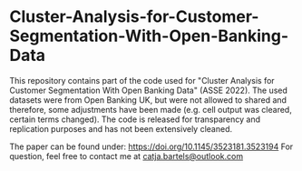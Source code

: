 # Cluster-Analysis-for-Customer-Segmentation-With-Open-Banking-Data

This repository contains part of the code used for "Cluster Analysis for Customer Segmentation With Open Banking Data" (ASSE 2022). The used datasets were from Open Banking UK, but were not allowed to shared and therefore, some adjustments have been made (e.g. cell output was cleared, certain terms changed). 
The code is released for transparency and replication purposes and has not been extensively cleaned. 

The paper can be found under: https://doi.org/10.1145/3523181.3523194
For question, feel free to contact me at catja.bartels@outlook.com



